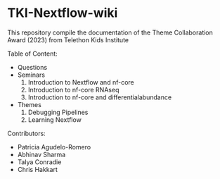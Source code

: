 # TKI-Nextflow-wiki
This repository compile the documentation of the Theme Collaboration Award (2023) from Telethon Kids Institute

<!-- TKI logo -->

Table of Content:
- Questions
    <!-- 1. Question index -->
    <!-- 2. FAQ sheet -->
- Seminars
    1. Introduction to Nextflow and nf-core
    2. Introduction to nf-core RNAseq
    3. Introduction to nf-core and differentialabundance
- Themes
    1. Debugging Pipelines
    2. Learning Nextflow

     

Contributors:
- Patricia Agudelo-Romero
- Abhinav Sharma
- Talya Conradie
- Chris Hakkart

<!-- Emails: -->

<!-- Scope: -->


<!-- How to ask questions: -->


